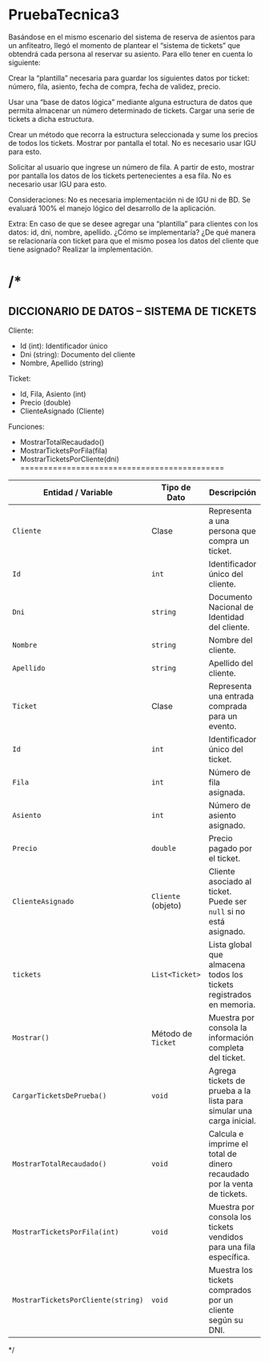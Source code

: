 # PruebaTecnica3
Basándose en el mismo escenario del sistema de reserva de asientos para un anfiteatro, llegó el momento de plantear el “sistema de tickets” que obtendrá cada persona al reservar su asiento. Para ello tener en cuenta lo siguiente:

Crear la “plantilla” necesaria para guardar los siguientes datos por ticket: número, fila, asiento, fecha de compra, fecha de validez, precio.

Usar una “base de datos lógica” mediante alguna estructura de datos que permita almacenar un número determinado de tickets. Cargar una serie de tickets a dicha estructura.

Crear un método que recorra la estructura seleccionada y sume los precios de todos los tickets. Mostrar por pantalla el total. No es necesario usar IGU para esto.

Solicitar al usuario que ingrese un número de fila. A partir de esto, mostrar por pantalla los datos de los tickets pertenecientes a esa fila. No es necesario usar IGU para esto.

Consideraciones: No es necesaria implementación ni de IGU ni de BD. Se evaluará 100% el manejo lógico del desarrollo de la aplicación.

Extra: En caso de que se desee agregar una “plantilla” para clientes con los datos: id, dni, nombre, apellido. ¿Cómo se implementaría? ¿De qué manera se relacionaría con ticket para que el mismo posea los datos del cliente que tiene asignado? Realizar la implementación.

/*
============================================
DICCIONARIO DE DATOS – SISTEMA DE TICKETS
--------------------------------------------
Cliente:
- Id (int): Identificador único
- Dni (string): Documento del cliente
- Nombre, Apellido (string)

Ticket:
- Id, Fila, Asiento (int)
- Precio (double)
- ClienteAsignado (Cliente)

Funciones:
- MostrarTotalRecaudado()
- MostrarTicketsPorFila(fila)
- MostrarTicketsPorCliente(dni)
============================================

| **Entidad / Variable**             | **Tipo de Dato**   | **Descripción**                                                         |
| ---------------------------------- | ------------------ | ----------------------------------------------------------------------- |
| `Cliente`                          | Clase              | Representa a una persona que compra un ticket.                          |
| `Id`                               | `int`              | Identificador único del cliente.                                        |
| `Dni`                              | `string`           | Documento Nacional de Identidad del cliente.                            |
| `Nombre`                           | `string`           | Nombre del cliente.                                                     |
| `Apellido`                         | `string`           | Apellido del cliente.                                                   |
| `Ticket`                           | Clase              | Representa una entrada comprada para un evento.                         |
| `Id`                               | `int`              | Identificador único del ticket.                                         |
| `Fila`                             | `int`              | Número de fila asignada.                                                |
| `Asiento`                          | `int`              | Número de asiento asignado.                                             |
| `Precio`                           | `double`           | Precio pagado por el ticket.                                            |
| `ClienteAsignado`                  | `Cliente` (objeto) | Cliente asociado al ticket. Puede ser `null` si no está asignado.       |
| `tickets`                          | `List<Ticket>`     | Lista global que almacena todos los tickets registrados en memoria.     |
| `Mostrar()`                        | Método de `Ticket` | Muestra por consola la información completa del ticket.                 |
| `CargarTicketsDePrueba()`          | `void`             | Agrega tickets de prueba a la lista para simular una carga inicial.     |
| `MostrarTotalRecaudado()`          | `void`             | Calcula e imprime el total de dinero recaudado por la venta de tickets. |
| `MostrarTicketsPorFila(int)`       | `void`             | Muestra por consola los tickets vendidos para una fila específica.      |
| `MostrarTicketsPorCliente(string)` | `void`             | Muestra los tickets comprados por un cliente según su DNI.              |

*/
